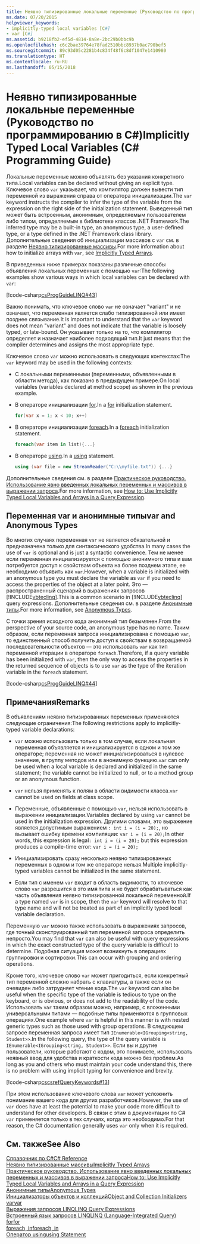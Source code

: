 ```yaml
---
title: Неявно типизированные локальные переменные (Руководство по программированию в C#)
ms.date: 07/20/2015
helpviewer_keywords:
- implicitly-typed local variables [C#]
- var [C#]
ms.assetid: b9218fb2-ef5d-4814-8a8e-2bc29b0bbc9b
ms.openlocfilehash: c6c2bae39764e78fad2510bbc8937b0ac790bef5
ms.sourcegitcommit: 89c93d05c2281b4c834f48f6c8df1047e1410980
ms.translationtype: HT
ms.contentlocale: ru-RU
ms.lasthandoff: 05/15/2018
---
```

# <a name="implicitly-typed-local-variables-c-programming-guide"></a><span data-ttu-id="aad98-102">Неявно типизированные локальные переменные (Руководство по программированию в C#)</span><span class="sxs-lookup"><span data-stu-id="aad98-102">Implicitly Typed Local Variables (C# Programming Guide)</span></span>
<span data-ttu-id="aad98-103">Локальные переменные можно объявлять без указания конкретного типа.</span><span class="sxs-lookup"><span data-stu-id="aad98-103">Local variables can be declared without giving an explicit type.</span></span> <span data-ttu-id="aad98-104">Ключевое слово `var` указывает, что компилятор должен вывести тип переменной из выражения справа от оператора инициализации.</span><span class="sxs-lookup"><span data-stu-id="aad98-104">The `var` keyword instructs the compiler to infer the type of the variable from the expression on the right side of the initialization statement.</span></span> <span data-ttu-id="aad98-105">Выведенный тип может быть встроенным, анонимным, определяемым пользователем либо типом, определяемым в библиотеке классов .NET Framework.</span><span class="sxs-lookup"><span data-stu-id="aad98-105">The inferred type may be a built-in type, an anonymous type, a user-defined type, or a type defined in the .NET Framework class library.</span></span> <span data-ttu-id="aad98-106">Дополнительные сведения об инициализации массивов с `var` см. в разделе [Неявно типизированные массивы](../../../csharp/programming-guide/arrays/implicitly-typed-arrays.md).</span><span class="sxs-lookup"><span data-stu-id="aad98-106">For more information about how to initialize arrays with `var`, see [Implicitly Typed Arrays](../../../csharp/programming-guide/arrays/implicitly-typed-arrays.md).</span></span>  
  
 <span data-ttu-id="aad98-107">В приведенных ниже примерах показаны различные способы объявления локальных переменных с помощью `var`:</span><span class="sxs-lookup"><span data-stu-id="aad98-107">The following examples show various ways in which local variables can be declared with `var`:</span></span>  
  
 [!code-csharp[csProgGuideLINQ#43](../../../csharp/programming-guide/arrays/codesnippet/CSharp/implicitly-typed-local-variables_1.cs)]  
  
 <span data-ttu-id="aad98-108">Важно понимать, что ключевое слово `var` не означает "variant" и не означает, что переменная является слабо типизированной или имеет позднее связывание.</span><span class="sxs-lookup"><span data-stu-id="aad98-108">It is important to understand that the `var` keyword does not mean "variant" and does not indicate that the variable is loosely typed, or late-bound.</span></span> <span data-ttu-id="aad98-109">Он указывает только на то, что компилятор определяет и назначает наиболее подходящий тип.</span><span class="sxs-lookup"><span data-stu-id="aad98-109">It just means that the compiler determines and assigns the most appropriate type.</span></span>  
  
 <span data-ttu-id="aad98-110">Ключевое слово `var` можно использовать в следующих контекстах:</span><span class="sxs-lookup"><span data-stu-id="aad98-110">The `var` keyword may be used in the following contexts:</span></span>  
  
-   <span data-ttu-id="aad98-111">С локальными переменными (переменными, объявленными в области метода), как показано в предыдущем примере.</span><span class="sxs-lookup"><span data-stu-id="aad98-111">On local variables (variables declared at method scope) as shown in the previous example.</span></span>  
  
-   <span data-ttu-id="aad98-112">В операторе инициализации [for](../../../csharp/language-reference/keywords/for.md).</span><span class="sxs-lookup"><span data-stu-id="aad98-112">In a [for](../../../csharp/language-reference/keywords/for.md) initialization statement.</span></span>  
  
    ```csharp  
    for(var x = 1; x < 10; x++)  
    ```  
  
-   <span data-ttu-id="aad98-113">В операторе инициализации [foreach](../../../csharp/language-reference/keywords/foreach-in.md).</span><span class="sxs-lookup"><span data-stu-id="aad98-113">In a [foreach](../../../csharp/language-reference/keywords/foreach-in.md) initialization statement.</span></span>  
  
    ```csharp  
    foreach(var item in list){...}  
    ```  
  
-   <span data-ttu-id="aad98-114">В операторе [using](../../../csharp/language-reference/keywords/using-statement.md).</span><span class="sxs-lookup"><span data-stu-id="aad98-114">In a [using](../../../csharp/language-reference/keywords/using-statement.md) statement.</span></span>  
  
    ```csharp  
    using (var file = new StreamReader("C:\\myfile.txt")) {...}  
    ```  
  
 <span data-ttu-id="aad98-115">Дополнительные сведения см. в разделе [Практическое руководство. Использование явно введенных локальных переменных и массивов в выражении запроса](../../../csharp/programming-guide/classes-and-structs/how-to-use-implicitly-typed-local-variables-and-arrays-in-a-query-expression.md).</span><span class="sxs-lookup"><span data-stu-id="aad98-115">For more information, see [How to: Use Implicitly Typed Local Variables and Arrays in a Query Expression](../../../csharp/programming-guide/classes-and-structs/how-to-use-implicitly-typed-local-variables-and-arrays-in-a-query-expression.md).</span></span>  
  
## <a name="var-and-anonymous-types"></a><span data-ttu-id="aad98-116">Переменная var и анонимные типы</span><span class="sxs-lookup"><span data-stu-id="aad98-116">var and Anonymous Types</span></span>  
 <span data-ttu-id="aad98-117">Во многих случаях переменная `var` не является обязательной и предназначена только для синтаксического удобства.</span><span class="sxs-lookup"><span data-stu-id="aad98-117">In many cases the use of `var` is optional and is just a syntactic convenience.</span></span> <span data-ttu-id="aad98-118">Тем не менее если переменная инициализируется с помощью анонимного типа и вам потребуется доступ к свойствам объекта на более позднем этапе, ее необходимо объявить как `var`.</span><span class="sxs-lookup"><span data-stu-id="aad98-118">However, when a variable is initialized with an anonymous type you must declare the variable as `var` if you need to access the properties of the object at a later point.</span></span> <span data-ttu-id="aad98-119">Это — распространенный сценарий в выражениях запросов [!INCLUDE[vbteclinq](~/includes/vbteclinq-md.md)].</span><span class="sxs-lookup"><span data-stu-id="aad98-119">This is a common scenario in [!INCLUDE[vbteclinq](~/includes/vbteclinq-md.md)] query expressions.</span></span> <span data-ttu-id="aad98-120">Дополнительные сведения см. в разделе [Анонимные типы](../../../csharp/programming-guide/classes-and-structs/anonymous-types.md).</span><span class="sxs-lookup"><span data-stu-id="aad98-120">For more information, see [Anonymous Types](../../../csharp/programming-guide/classes-and-structs/anonymous-types.md).</span></span>  
  
 <span data-ttu-id="aad98-121">С точки зрения исходного кода анонимный тип безымянен.</span><span class="sxs-lookup"><span data-stu-id="aad98-121">From the perspective of your source code, an anonymous type has no name.</span></span> <span data-ttu-id="aad98-122">Таким образом, если переменная запроса инициализирована с помощью `var`, то единственный способ получить доступ к свойствам в возвращаемой последовательности объектов — это использовать `var` как тип переменной итерации в операторе `foreach`.</span><span class="sxs-lookup"><span data-stu-id="aad98-122">Therefore, if a query variable has been initialized with `var`, then the only way to access the properties in the returned sequence of objects is to use `var` as the type of the iteration variable in the `foreach` statement.</span></span>  
  
 [!code-csharp[csProgGuideLINQ#44](../../../csharp/programming-guide/arrays/codesnippet/CSharp/implicitly-typed-local-variables_2.cs)]  
  
## <a name="remarks"></a><span data-ttu-id="aad98-123">Примечания</span><span class="sxs-lookup"><span data-stu-id="aad98-123">Remarks</span></span>  
 <span data-ttu-id="aad98-124">В объявлениям неявно типизированных переменных применяются следующие ограничения:</span><span class="sxs-lookup"><span data-stu-id="aad98-124">The following restrictions apply to implicitly-typed variable declarations:</span></span>  
  
-   <span data-ttu-id="aad98-125">`var` можно использовать только в том случае, если локальная переменная объявляется и инициализируется в одном и том же операторе; переменная не может инициализироваться в нулевое значение, в группу методов или в анонимную функцию.</span><span class="sxs-lookup"><span data-stu-id="aad98-125">`var` can only be used when a local variable is declared and initialized in the same statement; the variable cannot be initialized to null, or to a method group or an anonymous function.</span></span>  
  
-   <span data-ttu-id="aad98-126">`var` нельзя применять к полям в области видимости класса.</span><span class="sxs-lookup"><span data-stu-id="aad98-126">`var` cannot be used on fields at class scope.</span></span>  
  
-   <span data-ttu-id="aad98-127">Переменные, объявленные с помощью `var`, нельзя использовать в выражении инициализации.</span><span class="sxs-lookup"><span data-stu-id="aad98-127">Variables declared by using `var` cannot be used in the initialization expression.</span></span> <span data-ttu-id="aad98-128">Другими словами, это выражение является допустимым выражением `: int i = (i = 20);`, но вызывает ошибку времени компиляции: `var i = (i = 20);`</span><span class="sxs-lookup"><span data-stu-id="aad98-128">In other words, this expression is legal`: int i = (i = 20);` but this expression produces a compile-time error: `var i = (i = 20);`</span></span>  
  
-   <span data-ttu-id="aad98-129">Инициализировать сразу несколько неявно типизированных переменных в одном и том же операторе нельзя.</span><span class="sxs-lookup"><span data-stu-id="aad98-129">Multiple implicitly-typed variables cannot be initialized in the same statement.</span></span>  
  
-   <span data-ttu-id="aad98-130">Если тип с именем `var` входит в область видимости, то ключевое слово `var` разрешится в это имя типа и не будет обрабатываться как часть объявления неявно типизированной локальной переменной.</span><span class="sxs-lookup"><span data-stu-id="aad98-130">If a type named `var` is in scope, then the `var` keyword will resolve to that type name and will not be treated as part of an implicitly typed local variable declaration.</span></span>  
  
 <span data-ttu-id="aad98-131">Переменную `var` можно также использовать в выражениях запросов, где точный сконструированный тип переменной запроса определить непросто.</span><span class="sxs-lookup"><span data-stu-id="aad98-131">You may find that `var` can also be useful with query expressions in which the exact constructed type of the query variable is difficult to determine.</span></span> <span data-ttu-id="aad98-132">Подобная ситуация может возникнуть в операциях группировки и сортировки.</span><span class="sxs-lookup"><span data-stu-id="aad98-132">This can occur with grouping and ordering operations.</span></span>  
  
 <span data-ttu-id="aad98-133">Кроме того, ключевое слово `var` может пригодиться, если конкретный тип переменной сложно набрать с клавиатуры, а также если он очевиден либо затрудняет чтение кода.</span><span class="sxs-lookup"><span data-stu-id="aad98-133">The `var` keyword can also be useful when the specific type of the variable is tedious to type on the keyboard, or is obvious, or does not add to the readability of the code.</span></span> <span data-ttu-id="aad98-134">Использовать `var` таким образом можно, например, с вложенными универсальными типами — подобные типы применяются в групповых операциях.</span><span class="sxs-lookup"><span data-stu-id="aad98-134">One example where `var` is helpful in this manner is with nested generic types such as those used with group operations.</span></span> <span data-ttu-id="aad98-135">В следующем запросе переменная запроса имеет тип `IEnumerable<IGrouping<string, Student>>`.</span><span class="sxs-lookup"><span data-stu-id="aad98-135">In the following query, the type of the query variable is `IEnumerable<IGrouping<string, Student>>`.</span></span> <span data-ttu-id="aad98-136">Если вы и другие пользователи, которые работают с кодом, это понимаете, использовать неявный ввод для удобства и краткости кода можно без проблем.</span><span class="sxs-lookup"><span data-stu-id="aad98-136">As long as you and others who must maintain your code understand this, there is no problem with using implicit typing for convenience and brevity.</span></span>  
  
 [!code-csharp[cscsrefQueryKeywords#13](../../../csharp/language-reference/keywords/codesnippet/CSharp/implicitly-typed-local-variables_3.cs)]  
  
 <span data-ttu-id="aad98-137">При этом использование ключевого слова `var` может усложнить понимание вашего кода для других разработчиков.</span><span class="sxs-lookup"><span data-stu-id="aad98-137">However, the use of `var` does have at least the potential to make your code more difficult to understand for other developers.</span></span> <span data-ttu-id="aad98-138">В связи с этим в документации по C# `var` применяется только в тех случаях, когда это необходимо.</span><span class="sxs-lookup"><span data-stu-id="aad98-138">For that reason, the C# documentation generally uses `var` only when it is required.</span></span>  
  
## <a name="see-also"></a><span data-ttu-id="aad98-139">См. также</span><span class="sxs-lookup"><span data-stu-id="aad98-139">See Also</span></span>  
 [<span data-ttu-id="aad98-140">Справочник по C#</span><span class="sxs-lookup"><span data-stu-id="aad98-140">C# Reference</span></span>](../../../csharp/language-reference/index.md)  
 [<span data-ttu-id="aad98-141">Неявно типизированные массивы</span><span class="sxs-lookup"><span data-stu-id="aad98-141">Implicitly Typed Arrays</span></span>](../../../csharp/programming-guide/arrays/implicitly-typed-arrays.md)  
 [<span data-ttu-id="aad98-142">Практическое руководство. Использование явно введенных локальных переменных и массивов в выражении запроса</span><span class="sxs-lookup"><span data-stu-id="aad98-142">How to: Use Implicitly Typed Local Variables and Arrays in a Query Expression</span></span>](../../../csharp/programming-guide/classes-and-structs/how-to-use-implicitly-typed-local-variables-and-arrays-in-a-query-expression.md)  
 [<span data-ttu-id="aad98-143">Анонимные типы</span><span class="sxs-lookup"><span data-stu-id="aad98-143">Anonymous Types</span></span>](../../../csharp/programming-guide/classes-and-structs/anonymous-types.md)  
 [<span data-ttu-id="aad98-144">Инициализаторы объектов и коллекций</span><span class="sxs-lookup"><span data-stu-id="aad98-144">Object and Collection Initializers</span></span>](../../../csharp/programming-guide/classes-and-structs/object-and-collection-initializers.md)  
 [<span data-ttu-id="aad98-145">var</span><span class="sxs-lookup"><span data-stu-id="aad98-145">var</span></span>](../../../csharp/language-reference/keywords/var.md)  
 [<span data-ttu-id="aad98-146">Выражения запросов LINQ</span><span class="sxs-lookup"><span data-stu-id="aad98-146">LINQ Query Expressions</span></span>](../../../csharp/programming-guide/linq-query-expressions/index.md)  
 [<span data-ttu-id="aad98-147">Встроенный язык запросов LINQ</span><span class="sxs-lookup"><span data-stu-id="aad98-147">LINQ (Language-Integrated Query)</span></span>](http://msdn.microsoft.com/library/a73c4aec-5d15-4e98-b962-1274021ea93d)  
 [<span data-ttu-id="aad98-148">for</span><span class="sxs-lookup"><span data-stu-id="aad98-148">for</span></span>](../../../csharp/language-reference/keywords/for.md)  
 [<span data-ttu-id="aad98-149">foreach, in</span><span class="sxs-lookup"><span data-stu-id="aad98-149">foreach, in</span></span>](../../../csharp/language-reference/keywords/foreach-in.md)  
 [<span data-ttu-id="aad98-150">Оператор using</span><span class="sxs-lookup"><span data-stu-id="aad98-150">using Statement</span></span>](../../../csharp/language-reference/keywords/using-statement.md)
